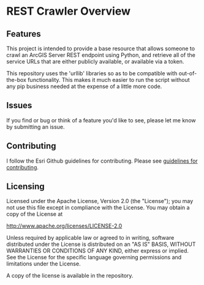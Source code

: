 # REST Crawler Overview

## Features

This project is intended to provide a base resource that allows someone to crawl an ArcGIS Server REST endpoint using Python, and retrieve all of the service URLs that are either publicly available, or available via a token. 

This repository uses the 'urllib' libraries so as to be compatible with out-of-the-box functionality. This makes it much easier to run the script without any pip business needed at the expense of a little more code. 

## Issues

If you find or bug or think of a feature you'd like to see, please let me know by submitting an issue.

## Contributing

I follow the Esri Github guidelines for contributing. Please see [guidelines for contributing](https://github.com/esri/contributing).

## Licensing

Licensed under the Apache License, Version 2.0 (the "License");
you may not use this file except in compliance with the License.
You may obtain a copy of the License at


   http://www.apache.org/licenses/LICENSE-2.0


Unless required by applicable law or agreed to in writing, software
distributed under the License is distributed on an "AS IS" BASIS,
WITHOUT WARRANTIES OR CONDITIONS OF ANY KIND, either express or implied.
See the License for the specific language governing permissions and
limitations under the License.


A copy of the license is available in the repository.
